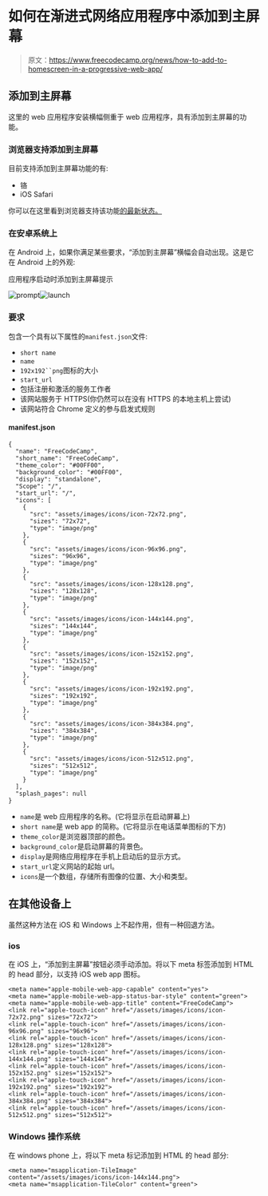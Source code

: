 # 如何在渐进式网络应用程序中添加到主屏幕

> 原文：<https://www.freecodecamp.org/news/how-to-add-to-homescreen-in-a-progressive-web-app/>

## **添加到主屏幕**

这里的 web 应用程序安装横幅侧重于 web 应用程序，具有添加到主屏幕的功能。

### **浏览器支持添加到主屏幕**

目前支持添加到主屏幕功能的有:

*   铬
*   iOS Safari

你可以在这里看到浏览器支持该功能[的最新状态。](https://caniuse.com/#feat=web-app-manifest)

### **在安卓系统上**

在 Android 上，如果你满足某些要求，“添加到主屏幕”横幅会自动出现。这是它在 Android 上的外观:

应用程序启动时添加到主屏幕提示

![prompt](img/ffe8250e123389f02532874ed201d3e2.png "Add to homescreen prompt on android")![launch](img/267fd3b9cb8a66cd55ab3bf6932d3758.png "Launch from Homescreen")

### 要求

包含一个具有以下属性的`manifest.json`文件:

*   `short name`
*   `name`
*   `192x192``png`图标的大小
*   `start_url`
*   包括注册和激活的服务工作者
*   该网站服务于 HTTPS(你仍然可以在没有 HTTPS 的本地主机上尝试)
*   该网站符合 Chrome 定义的参与启发式规则

#### **manifest.json**

```
{
  "name": "FreeCodeCamp",
  "short_name": "FreeCodeCamp",
  "theme_color": "#00FF00",
  "background_color": "#00FF00",
  "display": "standalone",
  "Scope": "/",
  "start_url": "/",
  "icons": [
    {
      "src": "assets/images/icons/icon-72x72.png",
      "sizes": "72x72",
      "type": "image/png"
    },
    {
      "src": "assets/images/icons/icon-96x96.png",
      "sizes": "96x96",
      "type": "image/png"
    },
    {
      "src": "assets/images/icons/icon-128x128.png",
      "sizes": "128x128",
      "type": "image/png"
    },
    {
      "src": "assets/images/icons/icon-144x144.png",
      "sizes": "144x144",
      "type": "image/png"
    },
    {
      "src": "assets/images/icons/icon-152x152.png",
      "sizes": "152x152",
      "type": "image/png"
    },
    {
      "src": "assets/images/icons/icon-192x192.png",
      "sizes": "192x192",
      "type": "image/png"
    },
    {
      "src": "assets/images/icons/icon-384x384.png",
      "sizes": "384x384",
      "type": "image/png"
    },
    {
      "src": "assets/images/icons/icon-512x512.png",
      "sizes": "512x512",
      "type": "image/png"
    }
  ],
  "splash_pages": null
}
```

*   `name`是 web 应用程序的名称。(它将显示在启动屏幕上)
*   `short name`是 web app 的简称。(它将显示在电话菜单图标的下方)
*   `theme_color`是浏览器顶部的颜色。
*   `background_color`是启动屏幕的背景色。
*   `display`是网络应用程序在手机上启动后的显示方式。
*   `start_url`定义网站的起始 url。
*   `icons`是一个数组，存储所有图像的位置、大小和类型。

## 在其他设备上

虽然这种方法在 iOS 和 Windows 上不起作用，但有一种回退方法。

### ios

在 iOS 上，“添加到主屏幕”按钮必须手动添加。将以下 meta 标签添加到 HTML 的 head 部分，以支持 iOS web app 图标。

```
<meta name="apple-mobile-web-app-capable" content="yes">
<meta name="apple-mobile-web-app-status-bar-style" content="green">
<meta name="apple-mobile-web-app-title" content="FreeCodeCamp">
<link rel="apple-touch-icon" href="/assets/images/icons/icon-72x72.png" sizes="72x72">
<link rel="apple-touch-icon" href="/assets/images/icons/icon-96x96.png" sizes="96x96">
<link rel="apple-touch-icon" href="/assets/images/icons/icon-128x128.png" sizes="128x128">
<link rel="apple-touch-icon" href="/assets/images/icons/icon-144x144.png" sizes="144x144">
<link rel="apple-touch-icon" href="/assets/images/icons/icon-152x152.png" sizes="152x152">
<link rel="apple-touch-icon" href="/assets/images/icons/icon-192x192.png" sizes="192x192">
<link rel="apple-touch-icon" href="/assets/images/icons/icon-384x384.png" sizes="384x384">
<link rel="apple-touch-icon" href="/assets/images/icons/icon-512x512.png" sizes="512x512">
```

### Windows 操作系统

在 windows phone 上，将以下 meta 标记添加到 HTML 的 head 部分:

```
<meta name="msapplication-TileImage" content="/assets/images/icons/icon-144x144.png">
<meta name="msapplication-TileColor" content="green">
```